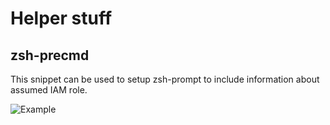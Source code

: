 # Helper stuff


## zsh-precmd

This snippet can be used to setup zsh-prompt to include information about assumed IAM role.

![Example](https://github.com/ristkari/assuming-role/example.png)

```

```

